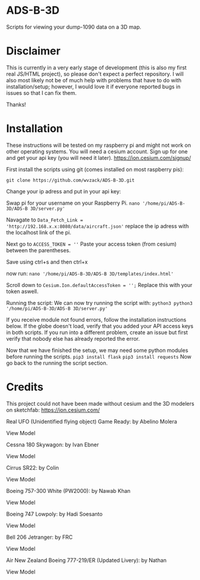 # ADS-B-3D
Scripts for viewing your dump-1090 data on a 3D map.

# Disclaimer
This is currently in a very early stage of development (this is also my first real JS/HTML project), so please don't expect a perfect repository. I will also most likely not be of much help with problems that have to do with installation/setup; however, I would love it if everyone reported bugs in issues so that I can fix them. 

Thanks!
# Installation
These instructions will be tested on my raspberry pi and might not work on other operating systems. You will need a cesium account. Sign up for one and get your api key (you will need it later).
https://ion.cesium.com/signup/


First install the scripts using git (comes installed on most raspberry pis):

`git clone https://github.com/wvzack/ADS-B-3D.git`

Change your ip adress and put in your api key:

Swap pi for your username on your Raspberry Pi.
`nano '/home/pi/ADS-B-3D/ADS-B 3D/server.py'`

Navagate to `Data_Fetch_Link = 'http://192.168.x.x:8080/data/aircraft.json'` replace the ip adress with the localhost link of the pi.

Next go to `ACCESS_TOKEN = ''` Paste your access token (from cesium) between the parentheses.

Save using ctrl+s and then ctrl+x

 now run:
`nano '/home/pi/ADS-B-3D/ADS-B 3D/templates/index.html'`

Scroll down to `Cesium.Ion.defaultAccessToken = '';` Replace this with your token aswell.

Running the script:
We can now try running the script with:
`python3 python3 '/home/pi/ADS-B-3D/ADS-B 3D/server.py'`

If you receive module not found errors, follow the installation instructions below. If the globe doesn't load, verify that you added your API access keys in both scripts. If you run into a different problem, create an issue but first verify that nobody else has already reported the error.

Now that we have finished the setup, we may need some python modules before running the scripts.
`pip3 install flask`
`pip3 install requests`
Now go back to the running the script section.

# Credits
This project could not have been made without cesium and the 3D modelers on sketchfab:
https://ion.cesium.com/

Real UFO (Unidentified flying object) Game Ready: by Abelino Molera

View Model

Cessna 180 Skywagon: by Ivan Ebner

View Model

Cirrus SR22: by Colin

View Model

Boeing 757-300 White (PW2000): by Nawab Khan

View Model

Boeing 747 Lowpoly: by Hadi Soesanto

View Model

Bell 206 Jetranger: by FRC

View Model

Air New Zealand Boeing 777-219/ER (Updated Livery): by Nathan

View Model
